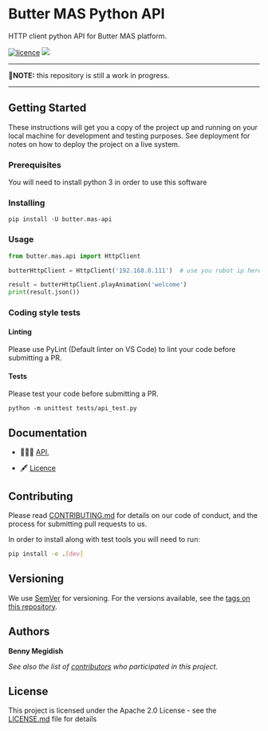 # Butter MAS Python API
HTTP client python API for Butter MAS platform.

[![licence](https://img.shields.io/github/license/butter-robotics/Butter.MAS.PythonAPI.svg)](https://github.com/butter-robotics/Butter.MAS.PythonAPI/blob/master/LICENSE)
[![](https://img.shields.io/pypi/v/butter.mas-api.svg)](https://pypi.org/project/butter.mas-api/)

___
🚧**NOTE:** this repository is still a work in progress.
___

## Getting Started

These instructions will get you a copy of the project up and running on your local machine for development and testing purposes. See deployment for notes on how to deploy the project on a live system.

### Prerequisites

You will need to install python 3 in order to use this software

### Installing

```
pip install -U butter.mas-api
```
<!-- NOTE: the PyPi module name is _different_ then the repository name -->

### Usage

```python
from butter.mas.api import HttpClient

butterHttpClient = HttpClient('192.168.0.111')  # use you robot ip here

result = butterHttpClient.playAnimation('welcome')
print(result.json())
```

### Coding style tests

#### Linting

Please use PyLint (Default linter on VS Code) to lint your code before submitting a PR.

#### Tests

Please test your code before submitting a PR.
```
python -m unittest tests/api_test.py
```

## Documentation
- 👨🏼‍💻 [API](https://butter-robotics.github.io/Butter.MAS.PythonAPI/),
<!-- (https://github.com/butter-robotics/Butter.MAS.PythonAPI/blob/master/docs/API.md), -->
- 🖋  [Licence](https://github.com/butter-robotics/Butter.MAS.PythonAPI/blob/master/LICENSE)
<!-- - 👩🏼‍🏫 [Examples](https://github.com/butter-robotics/Butter.MAS.PythonAPI/blob/master/docs/examples),   -->

## Contributing

Please read [CONTRIBUTING.md](https://github.com/butter-robotics/Butter.MAS.PythonAPI/blob/master/CONTRIBUTING.md) for details on our code of conduct, and the process for submitting pull requests to us.

In order to install along with test tools you will need to run:

```bash
pip install -e .[dev]
```

## Versioning

We use [SemVer](http://semver.org/) for versioning. For the versions available, see the [tags on this repository](https://github.com/butter-robotics/Butter.MAS.PythonAPI/tags). 

## Authors

**Benny Megidish**

_See also the list of [contributors](https://github.com/butter-robotics/Butter.MAS.PythonAPI/contributors) who participated in this project._

## License

This project is licensed under the Apache 2.0 License - see the [LICENSE.md](https://github.com/butter-robotics/Butter.MAS.PythonAPI/blob/master/LICENSE) file for details